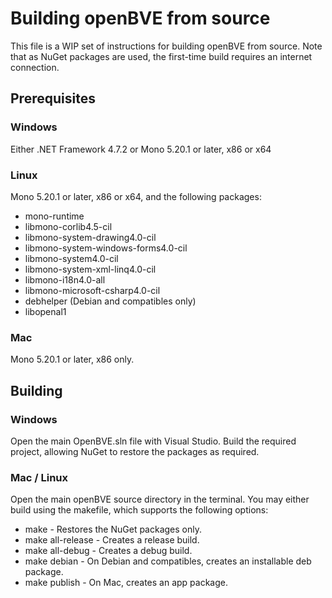 # Building openBVE from source

This file is a WIP set of instructions for building openBVE from source.
Note that as NuGet packages are used, the first-time build requires an internet connection.

## Prerequisites

### Windows
Either .NET Framework 4.7.2 or Mono 5.20.1 or later, x86 or x64

### Linux
Mono 5.20.1 or later, x86 or x64, and the following packages:

- mono-runtime
- libmono-corlib4.5-cil
- libmono-system-drawing4.0-cil
- libmono-system-windows-forms4.0-cil
- libmono-system4.0-cil
- libmono-system-xml-linq4.0-cil
- libmono-i18n4.0-all
- libmono-microsoft-csharp4.0-cil
- debhelper (Debian and compatibles only)
- libopenal1

### Mac
Mono 5.20.1 or later, x86 only.


## Building

### Windows
Open the main OpenBVE.sln file with Visual Studio.
Build the required project, allowing NuGet to restore the packages as required.

### Mac / Linux

Open the main openBVE source directory in the terminal.
You may either build using the makefile, which supports the following options:

* make - Restores the NuGet packages only.
* make all-release - Creates a release build.
* make all-debug - Creates a debug build.
* make debian - On Debian and compatibles, creates an installable deb package.
* make publish - On Mac, creates an app package.
